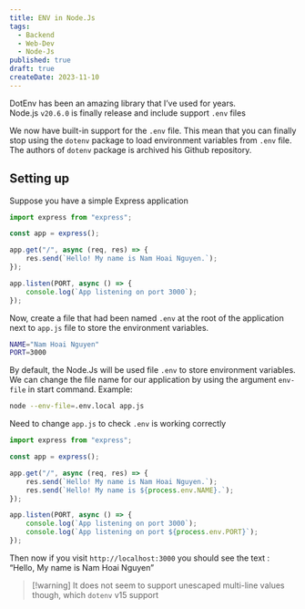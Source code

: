 ```yaml
---
title: ENV in Node.Js
tags:
  - Backend
  - Web-Dev
  - Node-Js
published: true
draft: true
createDate: 2023-11-10
---
```

DotEnv has been an amazing library that I’ve used for years. Node.js `v20.6.0` is finally release and include support `.env` files

We now have built-in support for the `.env` file. This mean that you can finally stop using the `dotenv` package to load environment variables from `.env` file. The authors of `dotenv` package is archived his Github repository.
## Setting up
Suppose you have a simple Express application

```javascript showLineNumbers title="app.js"
import express from "express"; 

const app = express(); 

app.get("/", async (req, res) => { 
	res.send(`Hello! My name is Nam Hoai Nguyen.`); 
}); 

app.listen(PORT, async () => { 
	console.log(`App listening on port 3000`); 
});
```

Now, create a file that had been named `.env` at the root of the application next to `app.js` file to store the environment variables.

```bash title=".env"
NAME="Nam Hoai Nguyen" 
PORT=3000
```

By default, the Node.Js will be used file `.env` to store environment variables. We can change the file name for our application by using the argument `env-file` in start command. 
Example:

```bash
node --env-file=.env.local app.js
```

Need to change `app.js` to check `.env` is working correctly

```js showLineNumbers title="app.js" del={6,11} ins={7,12}
import express from "express"; 

const app = express(); 

app.get("/", async (req, res) => { 
	res.send(`Hello! My name is Nam Hoai Nguyen.`);
	res.send(`Hello! My name is ${process.env.NAME}.`);
}); 

app.listen(PORT, async () => { 
	console.log(`App listening on port 3000`);
	console.log(`App listening on port ${process.env.PORT}`); 
});
```

Then now if you visit `http://localhost:3000` you should see the text : “Hello, My name is Nam Hoai Nguyen”

> [!warning] It does not seem to support unescaped multi-line values though, which `dotenv` v15 support
